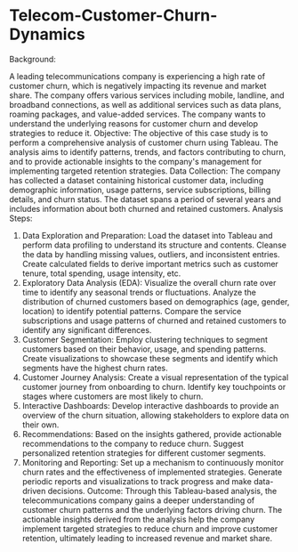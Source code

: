 # Telecom-Customer-Churn-Dynamics

Background:

A leading telecommunications company is experiencing a high rate of customer churn, which is negatively impacting its revenue and market share. The company offers various services including mobile, landline, and broadband connections, as well as additional services such as data plans, roaming packages, and value-added services. The company wants to understand the underlying reasons for customer churn and develop strategies to reduce it.
Objective:
The objective of this case study is to perform a comprehensive analysis of customer churn using Tableau. The analysis aims to identify patterns, trends, and factors contributing to churn, and to provide actionable insights to the company's management for implementing targeted retention strategies.
Data Collection:
The company has collected a dataset containing historical customer data, including demographic information, usage patterns, service subscriptions, billing details, and churn status. The dataset spans a period of several years and includes information about both churned and retained customers.
Analysis Steps:
1. Data Exploration and Preparation:
Load the dataset into Tableau and perform data profiling to understand its structure and contents.
Cleanse the data by handling missing values, outliers, and inconsistent entries.
Create calculated fields to derive important metrics such as customer tenure, total spending, usage intensity, etc.
2. Exploratory Data Analysis (EDA):
Visualize the overall churn rate over time to identify any seasonal trends or fluctuations.
Analyze the distribution of churned customers based on demographics (age, gender, location) to identify potential patterns.
Compare the service subscriptions and usage patterns of churned and retained customers to identify any significant differences.
3. Customer Segmentation:
Employ clustering techniques to segment customers based on their behavior, usage, and spending patterns.
Create visualizations to showcase these segments and identify which segments have the highest churn rates.
4. Customer Journey Analysis:
Create a visual representation of the typical customer journey from onboarding to churn.
Identify key touchpoints or stages where customers are most likely to churn.
5. Interactive Dashboards:
Develop interactive dashboards to provide an overview of the churn situation, allowing stakeholders to explore data on their own.
6. Recommendations:
Based on the insights gathered, provide actionable recommendations to the company to reduce churn.
Suggest personalized retention strategies for different customer segments.
7. Monitoring and Reporting:
Set up a mechanism to continuously monitor churn rates and the effectiveness of implemented strategies.
Generate periodic reports and visualizations to track progress and make data-driven decisions.
Outcome:
Through this Tableau-based analysis, the telecommunications company gains a deeper understanding of customer churn patterns and the underlying factors driving churn. The actionable insights derived from the analysis help the company implement targeted strategies to reduce churn and improve customer retention, ultimately leading to increased revenue and market share.
